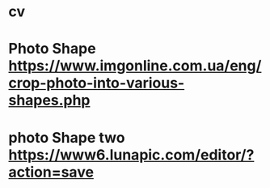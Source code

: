 # cv
# Photo Shape https://www.imgonline.com.ua/eng/crop-photo-into-various-shapes.php
# photo Shape two https://www6.lunapic.com/editor/?action=save
